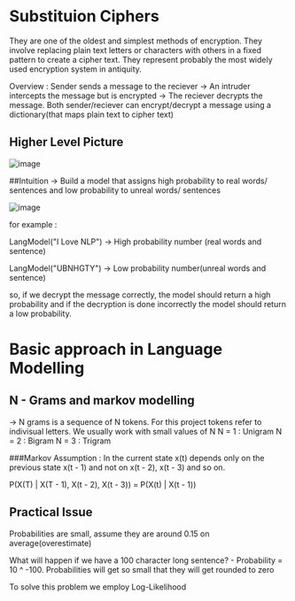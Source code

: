 # Substituion Ciphers

                                                             
They are one of the oldest and simplest methods of encryption. They involve replacing plain text letters or characters with others in a fixed pattern to create a cipher text.
They represent probably the most widely used encryption system in antiquity.

Overview : Sender sends a message to the reciever -> An intruder intercepts the message but is encrypted -> The reciever decrypts the message. Both sender/reciever can encrypt/decrypt a message using a dictionary(that maps plain text to cipher text)

## Higher Level Picture

![image](https://github.com/shanunrandev123/Ciphers/assets/49170258/f27d7791-2ec4-49ae-b0a0-7439bc085231)

##Intuition -> Build a model that assigns high probability to real words/ sentences and low probability to unreal words/ sentences

![image](https://github.com/shanunrandev123/Ciphers/assets/49170258/1bf4d927-9205-40b9-9aaf-03c6992eff34)

for example :

LangModel("I Love NLP") -> High probability number (real words and sentence)

LangModel("UBNHGTY") -> Low probability number(unreal words and sentence)

so, if we decrypt the message correctly, the model should return a high probability and if the decryption is done incorrectly the model should return a low probability.

# Basic approach in Language Modelling
## N - Grams and markov modelling

-> N grams is a sequence of N tokens. For this project tokens refer to indivisual letters. We usually work with small values of N
   N = 1 : Unigram
   N = 2 : Bigram
   N = 3 : Trigram

###Markov Assumption : In the current state x(t) depends only on the previous state x(t - 1) and not on x(t - 2), x(t - 3) and so on.

P(X(T) | X(T - 1), X(t - 2), X(t - 3)) = P(X(t) | X(t - 1))


## Practical Issue
Probabilities are small, assume they are around 0.15 on average(overestimate)

What will happen if we have a 100 character long sentence? - Probability = 10 ^ -100. Probabilities will get so small that they will get rounded to zero 

To solve this problem we employ Log-Likelihood





